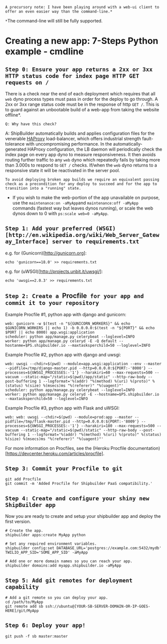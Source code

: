     A precursory note: I have been playing around with a web-ui client to 
    offer an even easier way than the command-line.*

`*`The command-line will still be fully supported.

Creating a new app: 7-Steps Python example - cmdline
===============================

`Step 0: Ensure your app returns a 2xx or 3xx HTTP status code for index page HTTP GET requests on /`
------------------------------------------------------------------------------------------------

There is a check near the end of each deployment which requires that all `web` dyno process types must pass in order for the deploy to go through.  A 2xx or 3xx range status code must be in the response of http `GET /`.  This is to guard against an unbootable build of a web-app from taking the website offline*.

`Q: Why have this check?`

A: ShipBuilder automatically builds and applies configuration files for the venerable [HAProxy](http://haproxy.1wt.eu/) load-balancer, which offers industrial strength fault-tolerance with uncompromising performance.  In the automatically-generated HAProxy configuration, the LB daemon will periodically check the index page on every app dyno to measure responsiveness.  It then avoids routing further traffic to any `web` dyno which repeatedly fails by taking more than 3.000s to respond to `GET /` checks.  If/when the `web` dyno returns to a responsive state it will be reactivated in the server pool.

`To avoid deploying broken app builds we require an equivalent passing check as a precondition for any deploy to succeed and for the app to transition into a "running" state.`

* If you wish to make the web-portion of the app unavailable on purpose, use the `maintenance:on -aMyApp`and `maintenance:off -aMyApp` commands (fastest way but leaves dynos running), or scale the web dynos down to 0 with `ps:scale web=0 -aMyApp`.

`Step 1: Add your preferred (WSGI)[http://en.wikipedia.org/wiki/Web_Server_Gateway_Interface] server to requirements.txt`
-------------------------------------------------------------------------------------------------------------------------

e.g. for (Gunicorn)[http://gunicorn.org]:

    echo 'gunicorn==18.0' >> requirements.txt

e.g. for (uWSGI)[http://projects.unbit.it/uwsgi/]:

    echo 'uwsgi==2.0.3' >> requirements.txt


`Step 2: Create a `Procfile` for your app and commit it to your repository`
-------------------------------------------------------------------------

Example Procfile #1, python app with django and gunicorn:

    web: gunicorn -w $(test -n "${GUNICORN_WORKERS}" && echo $GUNICORN_WORKERS || echo 1) -b 0.0.0.0:$(test -n "${PORT}" && echo $PORT || echo 8000) app.wsgi:application
    scheduler: python app/manage.py celerybeat --loglevel=INFO
    worker: python app/manage.py celeryd -E -Q default --hostanme=$PS.shipbuilder.io --maxtasksperchild=50 --loglevel=INFO


Example Procfile #2, python app with django and uwsgi:

    web: uwsgi --chdir=$(pwd) --module=app.wsgi:application --env --master --pidfile=/tmp/django-master.pid --http=0.0.0.0:${PORT:-'8000'} --processes=${UWSGI_PROCESSES:-'1'} --harakiri=60 --max-requests=500 --vacuum --static-map="/static=$(pwd)/app/static" --http-raw-body --post-buffering 1 --logformat='%(addr) "%(method) %(uri) %(proto)" %(status) %(size) %(msecs)ms "%(referer)" "%(uagent)"'
    scheduler: python app/manage.py celerybeat --loglevel=INFO
    worker: python app/manage.py celeryd -E --hostname=$PS.shipbuilder.io --maxtasksperchild=50 --loglevel=INFO


Example Procfile #3, python app with Flask and uWSGI:

    web: web: uwsgi --chdir=$(pwd) --module=prod:app --master --pidfile=/tmp/flask-master.pid --http=0.0.0.0:${PORT:-'8009'} --processes=${UWSGI_PROCESSES:-'1'} --harakiri=180 --max-requests=500 --vacuum --static-map="/static=$(pwd)/static" --http-raw-body --post-buffering 1 --logformat='%(addr) "%(method) %(uri) %(proto)" %(status) %(size) %(msecs)ms "%(referer)" "%(uagent)"'


For more information on Procfiles, see the (Heroku Procfile documentation)[https://devcenter.heroku.com/articles/procfile].


`Step 3: Commit your Procfile to git`
-----------------------------------

    git add Procfile
    git commit -m 'Added Procfile for Shipbuilder PaaS compatibility.'


`Step 4: Create and configure your shiny new ShipBuilder app`
-----------------------------------------------------------

Now you are ready to create and setup your shipbuilder app and deploy the first version.

    # Create the app.
    shipbuilder apps:create MyApp python

    # Set any required environment variables.
    shipbuilder config:set DATABASE_URL='postgres://example.com:5432/mydb' TWILIO_APP_SID='SOME_APP_SID' -aMyApp

    # Add one or more domain names so you can reach your app.
    shipbuilder domains:add myapp.shipbuilder.io -aMyApp


`Step 5: Add git remotes for deployment capability`
-------------------------------------------------

    # Add a git remote so you can deploy your app.
    cd /path/to/MyApp
    git remote add sb ssh://ubuntu@[YOUR-SB-SERVER-DOMAIN-OR-IP-GOES-HERE]/git/MyApp


`Step 6: Deploy your app!`
------------------------

    git push -f sb master:master
